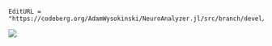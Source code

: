 ```@meta
EditURL = "https://codeberg.org/AdamWysokinski/NeuroAnalyzer.jl/src/branch/devel/docs/src/index.md"
```

![](assets/neuroanalyzer.png)
